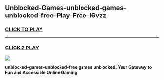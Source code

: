 
## Unblocked-Games-unblocked-games-unblocked-free-Play-Free-l6vzz
<h3>
<a href="https://premium76.site?title=unblocked-games-unblocked-free&ref=10A">CLICK TO PLAY</a></h3>
<hr>

<h3>
<a href="https://premium76.site?title=unblocked-games-unblocked-free&ref=10A">CLICK 2 PLAY</a>
  
</h3>

<a href="https://premium76.site?title=unblocked-games-unblocked-free&ref=10A"><img src="https://clearcache.store/games.png"></a>


**unblocked-games-unblocked-free games unblocked: Your Gateway to Fun and Accessible Online Gaming**
